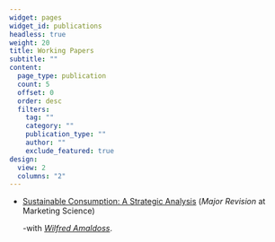 ```yaml
---
widget: pages
widget_id: publications
headless: true
weight: 20
title: Working Papers
subtitle: ""
content:
  page_type: publication
  count: 5
  offset: 0
  order: desc
  filters:
    tag: ""
    category: ""
    publication_type: ""
    author: ""
    exclude_featured: true
design:
  view: 2
  columns: "2"
---
```

* [Sustainable Consumption: A Strategic Analysis](https://papers.ssrn.com/sol3/papers.cfm?abstract_id=4512307)
  (_Major Revision_ at Marketing Science)

  -with *[Wilfred Amaldoss](https://www.fuqua.duke.edu/faculty/wilfred-amaldoss)*.


